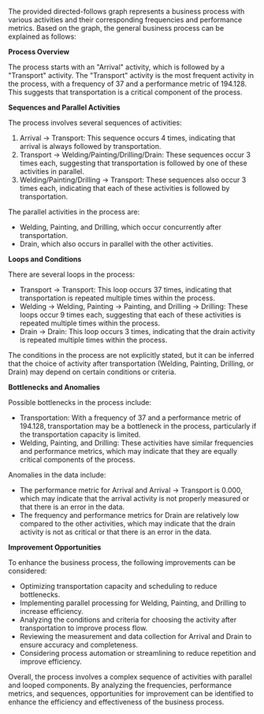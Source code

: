 The provided directed-follows graph represents a business process with various activities and their corresponding frequencies and performance metrics. Based on the graph, the general business process can be explained as follows:

**Process Overview**

The process starts with an "Arrival" activity, which is followed by a "Transport" activity. The "Transport" activity is the most frequent activity in the process, with a frequency of 37 and a performance metric of 194.128. This suggests that transportation is a critical component of the process.

**Sequences and Parallel Activities**

The process involves several sequences of activities:

1. Arrival -> Transport: This sequence occurs 4 times, indicating that arrival is always followed by transportation.
2. Transport -> Welding/Painting/Drilling/Drain: These sequences occur 3 times each, suggesting that transportation is followed by one of these activities in parallel.
3. Welding/Painting/Drilling -> Transport: These sequences also occur 3 times each, indicating that each of these activities is followed by transportation.

The parallel activities in the process are:

* Welding, Painting, and Drilling, which occur concurrently after transportation.
* Drain, which also occurs in parallel with the other activities.

**Loops and Conditions**

There are several loops in the process:

* Transport -> Transport: This loop occurs 37 times, indicating that transportation is repeated multiple times within the process.
* Welding -> Welding, Painting -> Painting, and Drilling -> Drilling: These loops occur 9 times each, suggesting that each of these activities is repeated multiple times within the process.
* Drain -> Drain: This loop occurs 3 times, indicating that the drain activity is repeated multiple times within the process.

The conditions in the process are not explicitly stated, but it can be inferred that the choice of activity after transportation (Welding, Painting, Drilling, or Drain) may depend on certain conditions or criteria.

**Bottlenecks and Anomalies**

Possible bottlenecks in the process include:

* Transportation: With a frequency of 37 and a performance metric of 194.128, transportation may be a bottleneck in the process, particularly if the transportation capacity is limited.
* Welding, Painting, and Drilling: These activities have similar frequencies and performance metrics, which may indicate that they are equally critical components of the process.

Anomalies in the data include:

* The performance metric for Arrival and Arrival -> Transport is 0.000, which may indicate that the arrival activity is not properly measured or that there is an error in the data.
* The frequency and performance metrics for Drain are relatively low compared to the other activities, which may indicate that the drain activity is not as critical or that there is an error in the data.

**Improvement Opportunities**

To enhance the business process, the following improvements can be considered:

* Optimizing transportation capacity and scheduling to reduce bottlenecks.
* Implementing parallel processing for Welding, Painting, and Drilling to increase efficiency.
* Analyzing the conditions and criteria for choosing the activity after transportation to improve process flow.
* Reviewing the measurement and data collection for Arrival and Drain to ensure accuracy and completeness.
* Considering process automation or streamlining to reduce repetition and improve efficiency.

Overall, the process involves a complex sequence of activities with parallel and looped components. By analyzing the frequencies, performance metrics, and sequences, opportunities for improvement can be identified to enhance the efficiency and effectiveness of the business process.